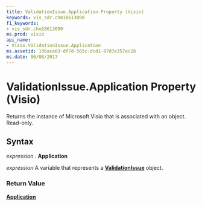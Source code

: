 ```yaml
---
title: ValidationIssue.Application Property (Visio)
keywords: vis_sdr.chm18613090
f1_keywords:
- vis_sdr.chm18613090
ms.prod: visio
api_name:
- Visio.ValidationIssue.Application
ms.assetid: 1d6ace63-df7d-565c-dcd1-97d7e357ac28
ms.date: 06/08/2017
---
```



# ValidationIssue.Application Property (Visio)

Returns the instance of Microsoft Visio that is associated with an object. Read-only.


## Syntax

 _expression_ . **Application**

 _expression_ A variable that represents a **[ValidationIssue](validationissue-object-visio.md)** object.


### Return Value

 **[Application](application-object-visio.md)**


